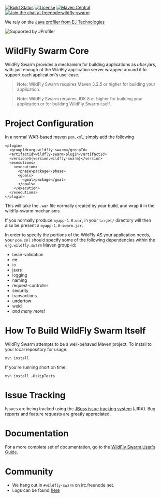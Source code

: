 

[![Build Status](https://projectodd.ci.cloudbees.com/buildStatus/icon?job=wildfly-swarm)](https://projectodd.ci.cloudbees.com/job/wildfly-swarm)
[![License](https://img.shields.io/:license-Apache2-blue.svg)](http://www.apache.org/licenses/LICENSE-2.0)
[![Maven Central](https://maven-badges.herokuapp.com/maven-central/org.wildfly.swarm/core/badge.svg)](https://maven-badges.herokuapp.com/maven-central/org.wildfly.swarm/core)
[![Join the chat at freenode:wildfly-swarm](https://img.shields.io/badge/irc-freenode%3A%20%23wildfly--swarm-blue.svg)](http://webchat.freenode.net/?channels=%23wildfly-swarm)

We rely on the [Java profiler from EJ Technologies](http://www.ej-technologies.com/products/jprofiler/overview.html)

![Supported by JProfiler](https://www.ej-technologies.com/images/product_banners/jprofiler_small.png)

# WildFly Swarm Core

WildFly Swarm provides a mechanism for building
applications as *uber jars*, with just enough of the
WildFly application server wrapped around it to support
each application's use-case.

> Note: WildFly Swarm requires Maven 3.2.5 or higher for building your application.

> Note: WildFly Swarm requires JDK 8 or higher for building your application
> or for building WildFly Swarm itself.

# Project Configuration

In a normal WAR-based maven `pom.xml`, simply add the following

    <plugin>
      <groupId>org.wildfly.swarm</groupId>
      <artifactId>wildfly-swarm-plugin</artifactId>
      <version>${version.wildfly-swarm}</version>
      <executions>
        <execution>
          <phase>package</phase>
          <goals>
            <goal>package</goal>
          </goals>
        </execution>
      </executions>
    </plugin>

This will take the `.war` file normally created by your build, and wrap
it in the wildfly-swarm mechanisms.

If you normally produce `myapp-1.0.war`, in your `target/` directory will
then also be present a `myapp-1.0-swarm.jar`.

In order to specify the portions of the WildFly AS your application needs,
your `pom.xml` should specify some of the following dependencies within
the `org.wildfly.swarm` Maven group-id:

* bean-validation
* ee
* io
* jaxrs
* logging
* naming
* request-controller
* security
* transactions
* undertow
* weld
* _and many more!_

# How To Build WildFly Swarm Itself

WildFly Swarm attempts to be a well-behaved Maven project. To install to your local repository for usage:

    mvn install

If you're running short on time:

    mvn install -DskipTests

# Issue Tracking

Issues are being tracked using the [JBoss issue tracking system](https://issues.jboss.org/secure/RapidBoard.jspa?rapidView=2972) (JIRA). Bug reports and feature requests are greatly appreciated.

# Documentation

For a more complete set of documentation, go to the [WildFly Swarm User's
Guide](https://wildfly-swarm.gitbooks.io/wildfly-swarm-users-guide/).

# Community

* We hang out in `#wildfly-swarm` on irc.freenode.net.
* Logs can be found [here](http://transcripts.jboss.org/channel/irc.freenode.org/%23wildfly-swarm/)



